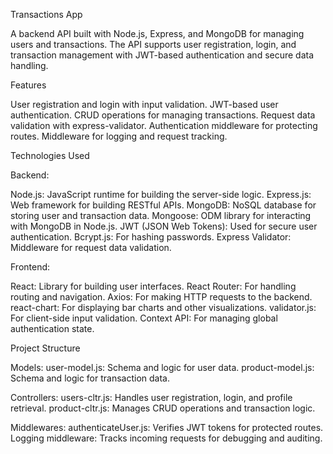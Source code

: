 Transactions App 

A backend API built with Node.js, Express, and MongoDB for managing users and transactions. The API supports user registration, login, and transaction management with JWT-based authentication and secure data handling.

Features

User registration and login with input validation.
JWT-based user authentication.
CRUD operations for managing transactions.
Request data validation with express-validator.
Authentication middleware for protecting routes.
Middleware for logging and request tracking.

Technologies Used

Backend:

Node.js: JavaScript runtime for building the server-side logic.
Express.js: Web framework for building RESTful APIs.
MongoDB: NoSQL database for storing user and transaction data.
Mongoose: ODM library for interacting with MongoDB in Node.js.
JWT (JSON Web Tokens): Used for secure user authentication.
Bcrypt.js: For hashing passwords.
Express Validator: Middleware for request data validation.

Frontend:

React: Library for building user interfaces.
React Router: For handling routing and navigation.
Axios: For making HTTP requests to the backend.
react-chart: For displaying bar charts and other visualizations.
validator.js: For client-side input validation.
Context API: For managing global authentication state.

Project Structure

Models:
user-model.js: Schema and logic for user data.
product-model.js: Schema and logic for transaction data.

Controllers:
users-cltr.js: Handles user registration, login, and profile retrieval.
product-cltr.js: Manages CRUD operations and transaction logic.

Middlewares:
authenticateUser.js: Verifies JWT tokens for protected routes.
Logging middleware: Tracks incoming requests for debugging and auditing.

